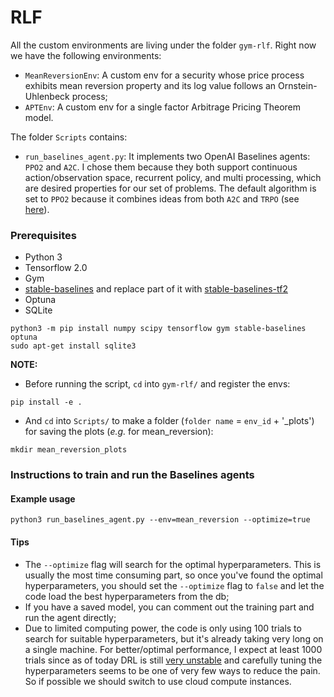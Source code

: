 # RLF

All the custom environments are living under the folder `gym-rlf`. Right now we have the following environments:
- `MeanReversionEnv`: A custom env for a security whose price process exhibits mean reversion property and its log value follows an Ornstein-Uhlenbeck process;
- `APTEnv`: A custom env for a single factor Arbitrage Pricing Theorem model.

The folder `Scripts` contains:
- `run_baselines_agent.py`: It implements two OpenAI Baselines agents: `PPO2` and `A2C`. I chose them because they both support continuous action/observation space, recurrent policy, and multi processing, which are desired properties for our set of problems. The default algorithm is set to `PPO2` because it combines ideas from both `A2C` and `TRPO` (see [here](https://stable-baselines.readthedocs.io/en/master/modules/ppo2.html#id1)).

### Prerequisites
- Python 3
- Tensorflow 2.0
- Gym
- [stable-baselines](https://github.com/hill-a/stable-baselines) and replace part of it with [stable-baselines-tf2](https://github.com/sophiagu/stable-baselines-tf2)
- Optuna
- SQLite
```
python3 -m pip install numpy scipy tensorflow gym stable-baselines optuna
sudo apt-get install sqlite3
```

**NOTE:**
- Before running the script, `cd` into `gym-rlf/` and register the envs:
```
pip install -e .
```
- And `cd` into `Scripts/` to make a folder (`folder name` = `env_id` + '_plots') for saving the plots (*e.g.* for mean_reversion):
```
mkdir mean_reversion_plots
```

### Instructions to train and run the Baselines agents

#### Example usage
```
python3 run_baselines_agent.py --env=mean_reversion --optimize=true
```

#### Tips
- The `--optimize` flag will search for the optimal hyperparameters. This is usually the most time consuming part, so once you've found the optimal hyperparameters, you should set the `--optimize` flag to `false` and let the code load the best hyperparameters from the db;
- If you have a saved model, you can comment out the training part and run the agent directly;
- Due to limited computing power, the code is only using 100 trials to search for suitable hyperparameters, but it's already taking very long on a single machine. For better/optimal performance, I expect at least 1000 trials since as of today DRL is still [very unstable](https://www.alexirpan.com/2018/02/14/rl-hard.html) and carefully tuning the hyperparameters seems to be one of very few ways to reduce the pain. So if possible we should switch to use cloud compute instances.
